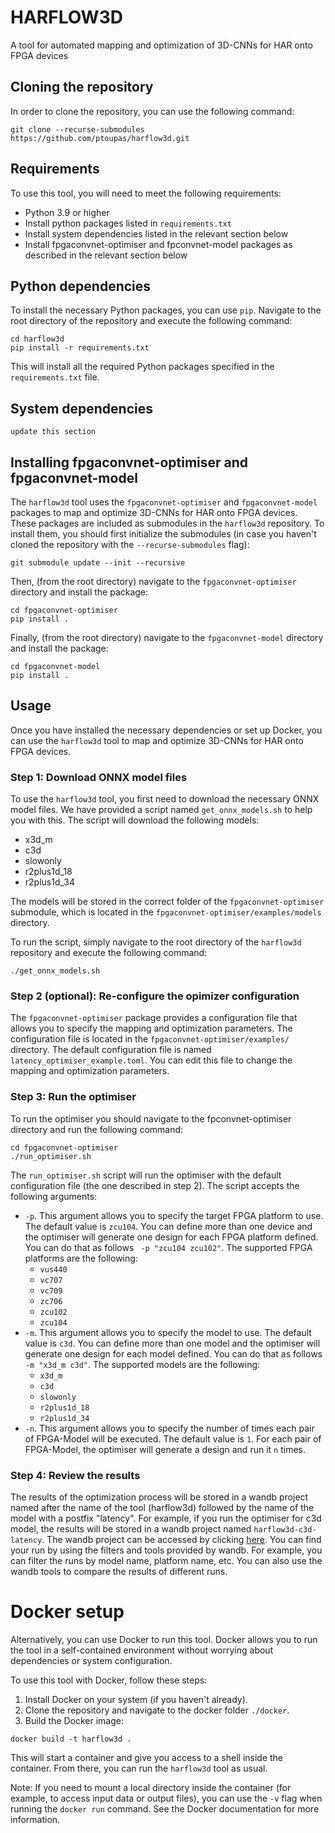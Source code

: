# HARFLOW3D

A tool for automated mapping and optimization of 3D-CNNs for HAR onto FPGA devices

## Cloning the repository
In order to clone the repository, you can use the following command:

```
git clone --recurse-submodules https://github.com/ptoupas/harflow3d.git
```

## Requirements

To use this tool, you will need to meet the following requirements:

- Python 3.9 or higher
- Install python packages listed in `requirements.txt`
- Install system dependencies listed in the relevant section below
- Install fpgaconvnet-optimiser and fpconvnet-model packages as described in the relevant section below

## Python dependencies

To install the necessary Python packages, you can use `pip`. Navigate to the root directory of the repository and execute the following command:

```
cd harflow3d
pip install -r requirements.txt
```

This will install all the required Python packages specified in the `requirements.txt` file.

## System dependencies
`update this section`

## Installing fpgaconvnet-optimiser and fpgaconvnet-model

The `harflow3d` tool uses the `fpgaconvnet-optimiser` and `fpgaconvnet-model` packages to map and optimize 3D-CNNs for HAR onto FPGA devices. These packages are included as submodules in the `harflow3d` repository. To install them, you should first initialize the submodules (in case you haven't cloned the repository with the `--recurse-submodules` flag):
```
git submodule update --init --recursive
```

Then, (from the root directory) navigate to the `fpgaconvnet-optimiser` directory and install the package:
```
cd fpgaconvnet-optimiser
pip install .
```

Finally, (from the root directory) navigate to the `fpgaconvnet-model` directory and install the package:
```
cd fpgaconvnet-model
pip install .
```

## Usage

Once you have installed the necessary dependencies or set up Docker, you can use the `harflow3d` tool to map and optimize 3D-CNNs for HAR onto FPGA devices.

### Step 1: Download ONNX model files

To use the `harflow3d` tool, you first need to download the necessary ONNX model files. We have provided a script named `get_onnx_models.sh` to help you with this. The script will download the following models:

- x3d_m
- c3d
- slowonly
- r2plus1d_18
- r2plus1d_34

The models will be stored in the correct folder of the `fpgaconvnet-optimiser` submodule, which is located in the `fpgaconvnet-optimiser/examples/models` directory.

To run the script, simply navigate to the root directory of the `harflow3d` repository and execute the following command:

```
./get_onnx_models.sh
```

### Step 2 (optional): Re-configure the opimizer configuration

The `fpgaconvnet-optimiser` package provides a configuration file that allows you to specify the mapping and optimization parameters. The configuration file is located in the `fpgaconvnet-optimiser/examples/` directory. The default configuration file is named `latency_optimiser_example.toml`. You can edit this file to change the mapping and optimization parameters.

### Step 3: Run the optimiser

To run the optimiser you should navigate to the fpconvnet-optimiser directory and run the following command:

```
cd fpgaconvnet-optimiser
./run_optimiser.sh
```
The `run_optimiser.sh` script will run the optimiser with the default configuration file (the one described in step 2). The script accepts the following arguments:

- `-p`. This argument allows you to specify the target FPGA platform to use. The default value is `zcu104`. You can define more than one device and the optimiser will generate one design for each FPGA platform defined. You can do that as follows ``` -p "zcu104 zcu102"```. The supported FPGA platforms are the following:
    - `vus440`
    - `vc707`
    - `vc709`
    - `zc706`
    - `zcu102`
    - `zcu104`
- `-m`. This argument allows you to specify the model to use. The default value is `c3d`. You can define more than one model and the optimiser will generate one design for each model defined. You can do that as follows ``` -m "x3d_m c3d"```. The supported models are the following:
    - `x3d_m`
    - `c3d`
    - `slowonly`
    - `r2plus1d_18`
    - `r2plus1d_34`
- `-n`. This argument allows you to specify the number of times each pair of FPGA-Model will be executed. The default value is `1`. For each pair of FPGA-Model, the optimiser will generate a design and run it `n` times.

### Step 4: Review the results
The results of the optimization process will be stored in a wandb project named after the name of the tool (harflow3d) followed by the name of the model with a postfix "latency". For example, if you run the optimiser for c3d model, the results will be stored in a wandb project named `harflow3d-c3d-latency`. The wandb project can be accessed by clicking [here](https://wandb.ai/fpgaconvnet/projects). You can find your run by using the filters and tools provided by wandb. For example, you can filter the runs by model name, platform name, etc. You can also use the wandb tools to compare the results of different runs.

# Docker setup

Alternatively, you can use Docker to run this tool. Docker allows you to run the tool in a self-contained environment without worrying about dependencies or system configuration.

To use this tool with Docker, follow these steps:

1. Install Docker on your system (if you haven't already).
2. Clone the repository and navigate to the docker folder `./docker`.
3. Build the Docker image:

```
docker build -t harflow3d .
```

This will start a container and give you access to a shell inside the container. From there, you can run the `harflow3d` tool as usual.

Note: If you need to mount a local directory inside the container (for example, to access input data or output files), you can use the `-v` flag when running the `docker run` command. See the Docker documentation for more information.
